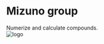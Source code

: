 # Mizuno group
Numerize and calculate compounds.  
![logo](https://github.com/mizuno-group/.github/images/logo.png?raw=true)  
